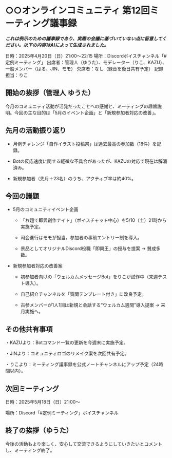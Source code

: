 # ○○オンラインコミュニティ 第12回ミーティング議事録
***これは例示のための議事録であり、実際の会議に基づいていない点に留意してください。以下の内容はAIによって生成されました。***

日時：2025年4月20日（日）21:00～22:15
場所：Discordボイスチャンネル「#定例ミーティング」
出席者：管理人（ゆうた）、モデレーター（りこ、KAZU）、一般メンバー（はる、JIN、モモ）
欠席者：なし（録音を後日共有予定）
記録担当：りこ

## 開始の挨拶（管理人 ゆうた）
今月のコミュニティ活動が活発だったことへの感謝と、ミーティングの趣旨説明。今回の主な目的は「5月のイベント企画」と「新規参加者対応の改善」。

## 先月の活動振り返り
* 月例チャレンジ「自作イラスト投稿祭」は過去最高の参加数（18件）を記録。

* Botの反応速度に関する軽微な不具合があったが、KAZUの対応で現在は解消済み。

* 新規参加者（先月＋23名）のうち、アクティブ率は約40%。

## 今回の議題
* 5月のコミュニティイベント企画
    * 「お題で即興創作ナイト」（ボイスチャット中心）を5/10（土）21時から実施予定。

    * 司会進行はモモが担当。参加者の事前エントリー制を導入。

    * 景品としてオリジナルDiscord役職「即興王」の授与を提案 → 賛成多数。

* 新規参加者対応の改善案
    * 初参加者向けの「ウェルカムメッセージBot」をりこが試作中（来週テスト導入）。
    
    * 自己紹介チャンネルを「質問テンプレート付き」に改良予定。

    * 古参メンバーが1人1回は新規と会話する“ウェルカム週間”導入提案 → 来月実施へ。

## その他共有事項
・KAZUより：Botコマンド一覧の更新を今週末に実施予定。

・JINより：コミュニティロゴのリメイク案を次回共有予定。

・りこより：ミーティング議事録を公式ノートチャンネルにアップ予定（24時間以内）。

## 次回ミーティング
日時：2025年5月18日（日）21:00～

場所：Discord「#定例ミーティング」ボイスチャンネル

## 終了の挨拶（ゆうた）
今後の活動もより楽しく、安心して交流できるようにしていきたいとコメントし、ミーティング終了。

